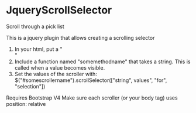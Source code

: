 # JqueryScrollSelector
Scroll through a pick list

This is a jquery plugin that allows creating a scrolling selector
  1) In your html, put a "<div id='somescrollername' data-scroll-callbackname='somemethodname' />"
  2) Include a function named "somemethodname" that takes a string. This is called when a value becomes visible.
  3) Set the values of the scroller with:
      $("#somescrollername").scrollSelector(["string", values", "for", "selection"])

Requires Bootstrap V4
Make sure each scroller (or your body tag) uses position: relative
